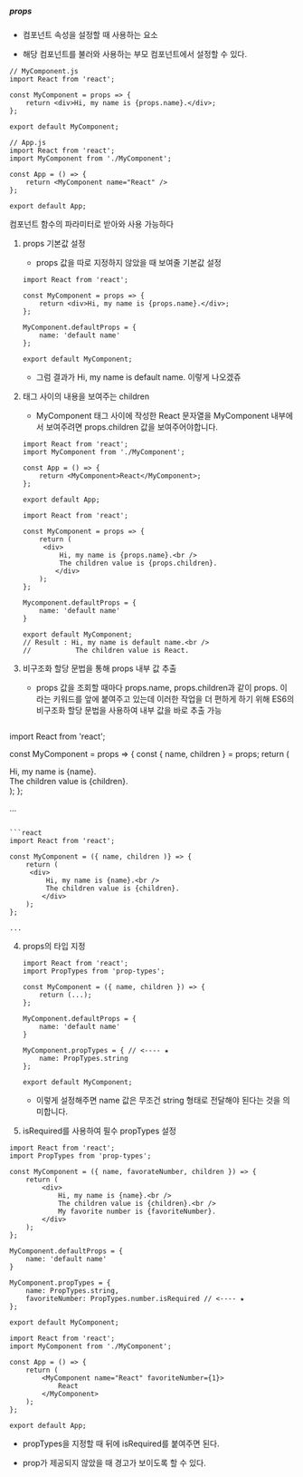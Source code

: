 ##### props

- 컴포넌트 속성을 설정할 때 사용하는 요소

- 해당 컴포넌트를 불러와 사용하는 부모 컴포넌트에서 설정할 수 있다.

```react
// MyComponent.js
import React from 'react';

const MyComponent = props => {
    return <div>Hi, my name is {props.name}.</div>;
};

export default MyComponent;
```

```react
// App.js
import React from 'react';
import MyComponent from './MyComponent';

const App = () => {
    return <MyComponent name="React" />
};

export default App;
```

컴포넌트 함수의 파라미터로 받아와 사용 가능하다



1. props 기본값 설정

   - props 값을 따로 지정하지 않았을 때 보여줄 기본값 설정

   ```react
   import React from 'react';
   
   const MyComponent = props => {
       return <div>Hi, my name is {props.name}.</div>;
   };
   
   MyComponent.defaultProps = {
       name: 'default name'
   };
   
   export default MyComponent;
   ```

   - 그럼 결과가 Hi, my name is default name. 이렇게 나오겠쥬



2. 태그 사이의 내용을 보여주는 children

   - MyComponent 태그 사이에 작성한 React 문자열을 MyComponent 내부에서 보여주려면 props.children 값을 보여주어야합니다.

   ```react
   import React from 'react';
   import MyComponent from './MyComponent';
   
   const App = () => {
       return <MyComponent>React</MyComponent>;
   };
   
   export default App;
   ```

   ```react
   import React from 'react';
   
   const MyComponent = props => {
       return (
       	<div>
           	Hi, my name is {props.name}.<br />
           	The children value is {props.children}.
           </div>
       );
   };
   
   Mycomponent.defaultProps = {
       name: 'default name'
   }
   
   export default MyComponent;
   // Result : Hi, my name is default name.<br />
   //        	The children value is React.
   ```



3. 비구조화 할당 문법을 통해 props 내부 값 추출
   - props 값을 조회할 때마다 props.name, props.children과 같이 props. 이라는 키워드를 앞에 붙여주고 있는데 이러한 작업을 더 편하게 하기 위해 ES6의 비구조화 할당 문법을 사용하여 내부 값을 바로 추출 가능

   ```react
import React from 'react';
   
   const MyComponent = props => {
       const { name, children } = props; 
       return (
       	<div>
           	Hi, my name is {name}.<br />
           	The children value is {children}.
           </div>
       );
   };
   
   ...
   ```
   
   ```react
   import React from 'react';
   
   const MyComponent = ({ name, children )} => {
       return (
       	<div>
           	Hi, my name is {name}.<br />
           	The children value is {children}.
           </div>
       );
   };
   
   ...
   ```
   
   

4. props의 타입 지정

   ```react
   import React from 'react';
   import PropTypes from 'prop-types';
   
   const MyComponent = ({ name, children }) => {
       return (...);
   };
   
   MyComponent.defaultProps = {
       name: 'default name'
   }
   
   MyComponent.propTypes = { // <---- ★
       name: PropTypes.string
   };
   
   export default MyComponent;
   ```

   - 이렇게 설정해주면 name 값은 무조건 string 형태로 전달해야 된다는 것을 의미합니다.



5. isRequired를 사용하여 필수 propTypes 설정

```react
import React from 'react';
import PropTypes from 'prop-types';

const MyComponent = ({ name, favorateNumber, children }) => {
    return (
    	<div>
        	Hi, my name is {name}.<br />
            The children value is {children}.<br />
            My favorite number is {favoriteNumber}.
        </div>
    );
};

MyComponent.defaultProps = {
    name: 'default name'
}

MyComponent.propTypes = {
    name: PropTypes.string,
    favoriteNumber: PropTypes.number.isRequired // <---- ★
};

export default MyComponent;
```

```react
import React from 'react';
import MyComponent from './MyComponent';

const App = () => {
    return (
    	<MyComponent name="React" favoriteNumber={1}>
        	React
        </MyComponent>
    );
};
    
export default App;
```

- propTypes을 지정할 때 뒤에 isRequired를 붙여주면 된다.

- prop가 제공되지 않았을 때 경고가 보이도록 할 수 있다.
